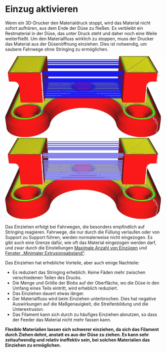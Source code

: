 Einzug aktivieren
====
Wenn ein 3D-Drucker den Materialdruck stoppt, wird das Material nicht sofort aufhören, aus dem Ende der Düse zu fließen. Es verbleibt ein Restmaterial in der Düse, das unter Druck steht und daher noch eine Weile weiterfließt. Um den Materialfluss wirklich zu stoppen, muss der Drucker das Material aus der Düsenöffnung einziehen. Dies ist notwendig, um saubere Fahrwege ohne Stringing zu ermöglichen.

<!--screenshot {
"image_path": "retraction_enable_disabled.png",
"models": [{"script": "wire_mount.scad"}],
"camera_position": [0, -115, 68],
"structures": ["travels", "helpers", "shell", "infill", "starts"],
"settings": {"retraction_enable": false},
"minimum_layer": 2,
"colours": 64
}-->
<!--screenshot {
"image_path": "retraction_enable_enabled.png",
"models": [{"script": "wire_mount.scad"}],
"camera_position": [0, -115, 68],
"structures": ["travels", "helpers", "shell", "infill", "starts"],
"settings": {"retraction_enable": true},
"minimum_layer": 2,
"colours": 64
}-->
![Einziehen deaktiviert](../../../articles/images/retraction_enable_disabled.png)
![Eingezogene Fahrwege werden in einem helleren Blau angezeigt.](../../../articles/images/retraction_enable_enabled.png)

Das Einziehen erfolgt bei Fahrwegen, die besonders empfindlich auf Stringing reagieren. Fahrwege, die nur durch die Füllung verlaufen oder von Support zu Support führen, werden normalerweise nicht eingezogen. Es gibt auch eine Grenze dafür, wie oft das Material eingezogen werden darf, und zwar durch die Einstellungen [Maximale Anzahl von Einzügen](retraction_count_max.md) und [Fenster „Minimaler Extrusionsabstand“](retraction_extrusion_window.md).

Das Einziehen hat erhebliche Vorteile, aber auch einige Nachteile:
* Es reduziert das Stringing erheblich. Keine Fäden mehr zwischen verschiedenen Teilen des Drucks.
* Die Menge und Größe der Blobs auf der Oberfläche, wo die Düse in den Umfang eines Teils eintritt, wird erheblich reduziert.
* Das Einziehen dauert etwas länger.
* Der Materialfluss wird beim Einziehen unterbrochen. Dies hat negative Auswirkungen auf die Maßgenauigkeit, die Streifenbildung und die Unterextrusion.
* Das Filament kann sich durch zu häufiges Einziehen abnutzen, so dass der Feeder das Material nicht mehr fassen kann.

**Flexible Materialien lassen sich schwerer einziehen, da sich das Filament durch Ziehen dehnt, anstatt es aus der Düse zu ziehen. Es kann sehr zeitaufwendig und relativ ineffektiv sein, bei solchen Materialien das Einziehen zu ermöglichen.**